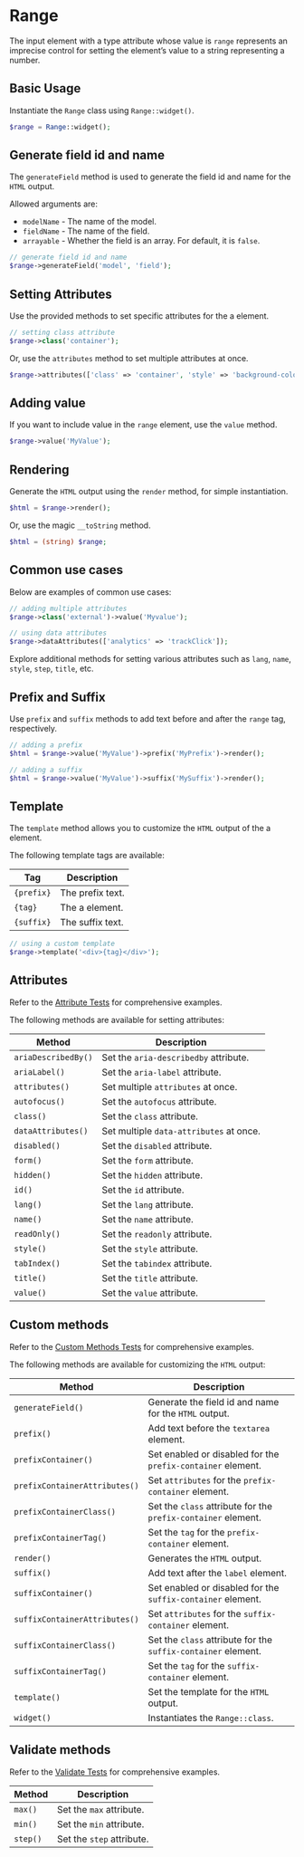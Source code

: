 # Range

The input element with a type attribute whose value is `range` represents an imprecise control for setting the element’s
value to a string representing a number.

## Basic Usage

Instantiate the `Range` class using `Range::widget()`.

```php
$range = Range::widget();
```

## Generate field id and name

The `generateField` method is used to generate the field id and name for the `HTML` output.

Allowed arguments are:

- `modelName` - The name of the model.
- `fieldName` - The name of the field.
- `arrayable` - Whether the field is an array. For default, it is `false`.

```php
// generate field id and name
$range->generateField('model', 'field');
```

## Setting Attributes

Use the provided methods to set specific attributes for the a element.

```php
// setting class attribute
$range->class('container');
```

Or, use the `attributes` method to set multiple attributes at once.

```php
$range->attributes(['class' => 'container', 'style' => 'background-color: #eee;']);
```

## Adding value

If you want to include value in the `range` element, use the `value` method.

```php
$range->value('MyValue');
```

## Rendering

Generate the `HTML` output using the `render` method, for simple instantiation. 

```php
$html = $range->render();
```

Or, use the magic `__toString` method.

```php
$html = (string) $range;
```

## Common use cases

Below are examples of common use cases:

```php
// adding multiple attributes
$range->class('external')->value('Myvalue');

// using data attributes
$range->dataAttributes(['analytics' => 'trackClick']);
```

Explore additional methods for setting various attributes such as `lang`, `name`, `style`, `step`, `title`, etc.

## Prefix and Suffix

Use `prefix` and `suffix` methods to add text before and after the `range` tag, respectively.

```php
// adding a prefix
$html = $range->value('MyValue')->prefix('MyPrefix')->render();

// adding a suffix
$html = $range->value('MyValue')->suffix('MySuffix')->render();
```

## Template

The `template` method allows you to customize the `HTML` output of the a element.

The following template tags are available:

| Tag        | Description      |
| ---------- | ---------------- |
| `{prefix}` | The prefix text. |
| `{tag}`    | The a element.   |
| `{suffix}` | The suffix text. |

```php
// using a custom template
$range->template('<div>{tag}</div>');
```

## Attributes

Refer to the [Attribute Tests](https://github.com/php-forge/html/blob/main/tests/FormControl/Input/Range/AttributeTest.php)
for comprehensive examples.

The following methods are available for setting attributes:

| Method             | Description                                                                                     |
| ------------------ | ----------------------------------------------------------------------------------------------- |
| `ariaDescribedBy()`| Set the `aria-describedby` attribute.                                                           |
| `ariaLabel()`      | Set the `aria-label` attribute.                                                                 |
| `attributes()`     | Set multiple `attributes` at once.                                                              |
| `autofocus()`      | Set the `autofocus` attribute.                                                                  |
| `class()`          | Set the `class` attribute.                                                                      |
| `dataAttributes()` | Set multiple `data-attributes` at once.                                                         |
| `disabled()`       | Set the `disabled` attribute.                                                                   |
| `form()`           | Set the `form` attribute.                                                                       |
| `hidden()`         | Set the `hidden` attribute.                                                                     |
| `id()`             | Set the `id` attribute.                                                                         |
| `lang()`           | Set the `lang` attribute.                                                                       |
| `name()`           | Set the `name` attribute.                                                                       |
| `readOnly()`       | Set the `readonly` attribute.                                                                   |
| `style()`          | Set the `style` attribute.                                                                      |
| `tabIndex()`       | Set the `tabindex` attribute.                                                                   |
| `title()`          | Set the `title` attribute.                                                                      |
| `value()`          | Set the `value` attribute.                                                                      |

## Custom methods

Refer to the [Custom Methods Tests](https://github.com/php-forge/html/blob/main/tests/FormControl/Input/Range/CustomMethodTest.php) 
for comprehensive examples.

The following methods are available for customizing the `HTML` output:

| Method                       | Description                                                                           |
| ---------------------------- | ------------------------------------------------------------------------------------- |
| `generateField()`            | Generate the field id and name for the `HTML` output.                                 |
| `prefix()`                   | Add text before the `textarea` element.                                               |
| `prefixContainer()`          | Set enabled or disabled for the `prefix-container` element.                           |
| `prefixContainerAttributes()`| Set `attributes` for the `prefix-container` element.                                  |                                            
| `prefixContainerClass()`     | Set the `class` attribute for the `prefix-container` element.                         |
| `prefixContainerTag()`       | Set the `tag` for the `prefix-container` element.                                     |
| `render()`                   | Generates the `HTML` output.                                                          |
| `suffix()`                   | Add text after the `label` element.                                                   |
| `suffixContainer()`          | Set enabled or disabled for the `suffix-container` element.                           |
| `suffixContainerAttributes()`| Set `attributes` for the `suffix-container` element.                                  |
| `suffixContainerClass()`     | Set the `class` attribute for the `suffix-container` element.                         |
| `suffixContainerTag()`       | Set the `tag` for the `suffix-container` element.                                     |
| `template()`                 | Set the template for the `HTML` output.                                               |
| `widget()`                   | Instantiates the `Range::class`.                                                      |

## Validate methods

Refer to the [Validate Tests](https://github.com/php-forge/html/blob/main/tests/FormControl/Input/Range/ValidateTest.php)
for comprehensive examples.

| Method  | Description                                                                                                |
| ------- | ---------------------------------------------------------------------------------------------------------- |
| `max()` | Set the `max` attribute.                                                                                   |
| `min()` | Set the `min` attribute.                                                                                   |
| `step()`| Set the `step` attribute.                                                                                  |

